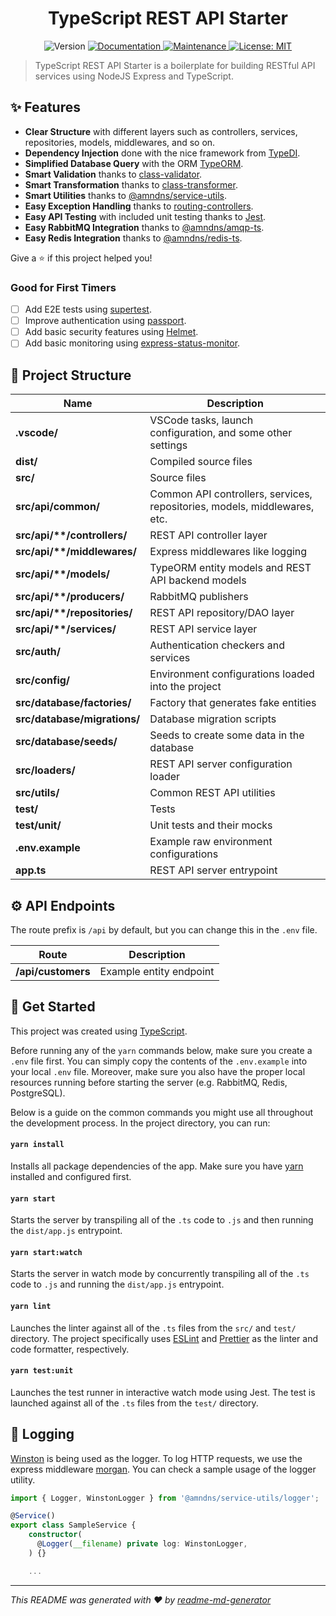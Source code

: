 <h1 align="center">TypeScript REST API Starter</h1>
<p align="center">
  <img alt="Version" src="https://img.shields.io/badge/version-1.0.0-blue.svg?cacheSeconds=2592000" />
  <a href="https://github.com/amndns/ts-rest-starter/blob/main/README.md" target="_blank">
    <img alt="Documentation" src="https://img.shields.io/badge/documentation-yes-brightgreen.svg" />
  </a>
  <a href="https://github.com/amndns/ts-rest-starter/graphs/commit-activity" target="_blank">
    <img alt="Maintenance" src="https://img.shields.io/badge/Maintained%3F-yes-green.svg" />
  </a>
  <a href="https://github.com/amndns/ts-rest-starter/blob/main/LICENSE" target="_blank">
    <img alt="License: MIT" src="https://img.shields.io/badge/License-MIT-green.svg" />
  </a>
</p>

> TypeScript REST API Starter is a boilerplate for building RESTful API services using NodeJS Express and TypeScript.

## ✨ Features

- **Clear Structure** with different layers such as controllers, services, repositories, models, middlewares, and so on.
- **Dependency Injection** done with the nice framework from [TypeDI](https://github.com/pleerock/typedi).
- **Simplified Database Query** with the ORM [TypeORM](https://github.com/typeorm/typeorm).
- **Smart Validation** thanks to [class-validator](https://github.com/typestack/class-validator).
- **Smart Transformation** thanks to [class-transformer](https://github.com/typestack/class-transformer).
- **Smart Utilities** thanks to [@amndns/service-utils](https://github.com/amndns/service-utils).
- **Easy Exception Handling** thanks to [routing-controllers](https://github.com/typestack/routing-controllers).
- **Easy API Testing** with included unit testing thanks to [Jest](https://facebook.github.io/jest).
- **Easy RabbitMQ Integration** thanks to [@amndns/amqp-ts](https://github.com/amndns/amqp-ts).
- **Easy Redis Integration** thanks to [@amndns/redis-ts](https://github.com/amndns/redis-ts).

Give a ⭐️ if this project helped you!

### Good for First Timers

- [ ] Add E2E tests using [supertest](https://github.com/visionmedia/supertest).
- [ ] Improve authentication using [passport](https://github.com/jaredhanson/passport).
- [ ] Add basic security features using [Helmet](https://helmetjs.github.io/).
- [ ] Add basic monitoring using [express-status-monitor](https://github.com/RafalWilinski/express-status-monitor).

## 🔬 Project Structure

| Name                              | Description |
| --------------------------------- | ----------- |
| **.vscode/**                      | VSCode tasks, launch configuration, and some other settings |
| **dist/**                         | Compiled source files |
| **src/**                          | Source files |
| **src/api/common/**               | Common API controllers, services, repositories, models, middlewares, etc. |
| **src/api/\*\*/controllers/**     | REST API controller layer |
| **src/api/\*\*/middlewares/**     | Express middlewares like logging |
| **src/api/\*\*/models/**          | TypeORM entity models and REST API backend models |
| **src/api/\*\*/producers/**       | RabbitMQ publishers |
| **src/api/\*\*/repositories/**    | REST API repository/DAO layer |
| **src/api/\*\*/services/**        | REST API service layer |
| **src/auth/**                     | Authentication checkers and services |
| **src/config/**                   | Environment configurations loaded into the project |
| **src/database/factories/**       | Factory that generates fake entities |
| **src/database/migrations/**      | Database migration scripts |
| **src/database/seeds/**           | Seeds to create some data in the database |
| **src/loaders/**                  | REST API server configuration loader |
| **src/utils/**                    | Common REST API utilities |
| **test/**                         | Tests |
| **test/unit/**                    | Unit tests and their mocks |
| **.env.example**                  | Example raw environment configurations |
| **app.ts**                        | REST API server entrypoint |

## ⚙️ API Endpoints

The route prefix is `/api` by default, but you can change this in the `.env` file.

| Route              | Description             |
| ------------------ | ----------------------- |
| **/api/customers** | Example entity endpoint |

## 🚀 Get Started

This project was created using [TypeScript](https://www.typescriptlang.org/).

Before running any of the `yarn` commands below, make sure you create a `.env` file first. You can simply copy the contents of the `.env.example` into your local `.env` file. Moreover, make sure you also have the proper local resources running before starting the server (e.g. RabbitMQ, Redis, PostgreSQL).

Below is a guide on the common commands you might use all throughout the development process. In the project directory, you can run:

#### `yarn install`

Installs all package dependencies of the app. Make sure you have [yarn](https://yarnpkg.com/) installed and configured first.

#### `yarn start`

Starts the server by transpiling all of the `.ts` code to `.js` and then running the `dist/app.js` entrypoint.

#### `yarn start:watch`

Starts the server in watch mode by concurrently transpiling all of the `.ts` code to `.js` and running the `dist/app.js` entrypoint.

#### `yarn lint`

Launches the linter against all of the `.ts` files from the `src/` and `test/` directory. The project specifically uses [ESLint](https://eslint.org/) and [Prettier](https://prettier.io/) as the linter and code formatter, respectively.

#### `yarn test:unit`

Launches the test runner in interactive watch mode using Jest. The test is launched against all of the `.ts` files from the `test/` directory.

## 📑 Logging

[Winston](https://github.com/winstonjs/winston) is being used as the logger. To log HTTP requests, we use the express middleware [morgan](https://github.com/expressjs/morgan). You can check a sample usage of the logger utility.

```typescript
import { Logger, WinstonLogger } from '@amndns/service-utils/logger';

@Service()
export class SampleService {
    constructor(
      @Logger(__filename) private log: WinstonLogger,
    ) {}

    ...
```

***
_This README was generated with ❤️ by [readme-md-generator](https://github.com/kefranabg/readme-md-generator)_